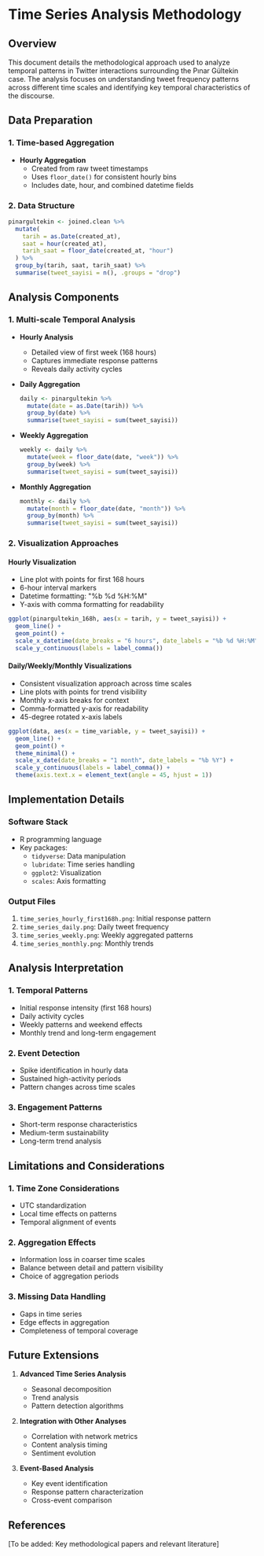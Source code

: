 # Time Series Analysis Methodology

## Overview

This document details the methodological approach used to analyze temporal patterns in Twitter interactions surrounding the Pınar Gültekin case. The analysis focuses on understanding tweet frequency patterns across different time scales and identifying key temporal characteristics of the discourse.

## Data Preparation

### 1. Time-based Aggregation
- **Hourly Aggregation**
  - Created from raw tweet timestamps
  - Uses `floor_date()` for consistent hourly bins
  - Includes date, hour, and combined datetime fields

### 2. Data Structure
```R
pinargultekin <- joined.clean %>%
  mutate(
    tarih = as.Date(created_at),
    saat = hour(created_at),
    tarih_saat = floor_date(created_at, "hour")
  ) %>%
  group_by(tarih, saat, tarih_saat) %>%
  summarise(tweet_sayisi = n(), .groups = "drop")
```

## Analysis Components

### 1. Multi-scale Temporal Analysis
- **Hourly Analysis**
  - Detailed view of first week (168 hours)
  - Captures immediate response patterns
  - Reveals daily activity cycles

- **Daily Aggregation**
  ```R
  daily <- pinargultekin %>%
    mutate(date = as.Date(tarih)) %>%
    group_by(date) %>%
    summarise(tweet_sayisi = sum(tweet_sayisi))
  ```

- **Weekly Aggregation**
  ```R
  weekly <- daily %>%
    mutate(week = floor_date(date, "week")) %>%
    group_by(week) %>%
    summarise(tweet_sayisi = sum(tweet_sayisi))
  ```

- **Monthly Aggregation**
  ```R
  monthly <- daily %>%
    mutate(month = floor_date(date, "month")) %>%
    group_by(month) %>%
    summarise(tweet_sayisi = sum(tweet_sayisi))
  ```

### 2. Visualization Approaches

#### Hourly Visualization
- Line plot with points for first 168 hours
- 6-hour interval markers
- Datetime formatting: "%b %d %H:%M"
- Y-axis with comma formatting for readability

```R
ggplot(pinargultekin_168h, aes(x = tarih, y = tweet_sayisi)) +
  geom_line() +
  geom_point() +
  scale_x_datetime(date_breaks = "6 hours", date_labels = "%b %d %H:%M") +
  scale_y_continuous(labels = label_comma())
```

#### Daily/Weekly/Monthly Visualizations
- Consistent visualization approach across time scales
- Line plots with points for trend visibility
- Monthly x-axis breaks for context
- Comma-formatted y-axis for readability
- 45-degree rotated x-axis labels

```R
ggplot(data, aes(x = time_variable, y = tweet_sayisi)) +
  geom_line() + 
  geom_point() + 
  theme_minimal() +
  scale_x_date(date_breaks = "1 month", date_labels = "%b %Y") +
  scale_y_continuous(labels = label_comma()) +
  theme(axis.text.x = element_text(angle = 45, hjust = 1))
```

## Implementation Details

### Software Stack
- R programming language
- Key packages:
  * `tidyverse`: Data manipulation
  * `lubridate`: Time series handling
  * `ggplot2`: Visualization
  * `scales`: Axis formatting

### Output Files
1. `time_series_hourly_first168h.png`: Initial response pattern
2. `time_series_daily.png`: Daily tweet frequency
3. `time_series_weekly.png`: Weekly aggregated patterns
4. `time_series_monthly.png`: Monthly trends

## Analysis Interpretation

### 1. Temporal Patterns
- Initial response intensity (first 168 hours)
- Daily activity cycles
- Weekly patterns and weekend effects
- Monthly trend and long-term engagement

### 2. Event Detection
- Spike identification in hourly data
- Sustained high-activity periods
- Pattern changes across time scales

### 3. Engagement Patterns
- Short-term response characteristics
- Medium-term sustainability
- Long-term trend analysis

## Limitations and Considerations

### 1. Time Zone Considerations
- UTC standardization
- Local time effects on patterns
- Temporal alignment of events

### 2. Aggregation Effects
- Information loss in coarser time scales
- Balance between detail and pattern visibility
- Choice of aggregation periods

### 3. Missing Data Handling
- Gaps in time series
- Edge effects in aggregation
- Completeness of temporal coverage

## Future Extensions

1. **Advanced Time Series Analysis**
   - Seasonal decomposition
   - Trend analysis
   - Pattern detection algorithms

2. **Integration with Other Analyses**
   - Correlation with network metrics
   - Content analysis timing
   - Sentiment evolution

3. **Event-Based Analysis**
   - Key event identification
   - Response pattern characterization
   - Cross-event comparison

## References

[To be added: Key methodological papers and relevant literature] 